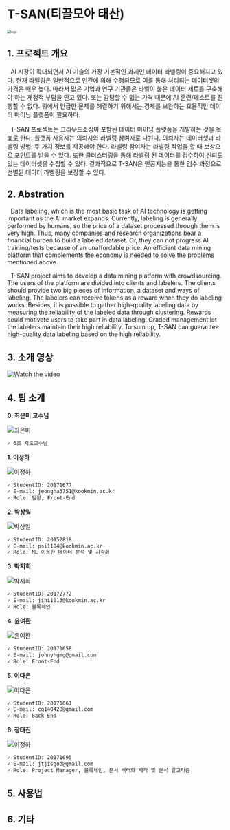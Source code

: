 <!--

# Welcome to GitHub

캡스톤 팀 생성을 축하합니다.

## 팀소개 및 페이지를 꾸며주세요.

- 프로젝트 소개
  - 프로젝트 설치방법 및 데모, 사용방법, 프리뷰등을 readme.md에 작성.
  - Api나 사용방법등 내용이 많을경우 wiki에 꾸미고 링크 추가.

- 팀페이지 꾸미기
  - 프로젝트 소개 및 팀원 소개
  - index.md 예시보고 수정.

- GitHub Pages 리파지토리 Settings > Options > GitHub Pages 
  - Source를 marster branch
  - Theme Chooser에서 태마선택
  - 수정후 팀페이지 확인하여 점검.

**팀페이지 주소** -> https://kookmin-sw.github.io/ '{{자신의 리파지토리 아이디}}'

**예시)** 2020년 0조  https://kookmin-sw.github.io/capstone-2020-0/


## 내용에 아래와 같은 내용들을 추가하세요.

-->

# T-SAN(티끌모아 태산)

<img src="img/logo.png" alt="logo" style="zoom:50%;" />

## 1. 프로젝트 개요
&nbsp;&nbsp;AI 시장이 확대되면서 AI 기술의 가장 기본적인 과제인 데이터 라벨링이 중요해지고 있다. 현재 라벨링은 일반적으로 인간에 의해 수행되므로 이를 통해 처리되는 데이터셋의 가격은 매우 높다. 따라서 많은 기업과 연구 기관들은 라벨이 붙은 데이터 세트를 구축해야 하는 재정적 부담을 안고 있다. 또는 감당할 수 없는 가격 때문에 AI 훈련/테스트를 진행할 수 없다. 위에서 언급한 문제를 해결하기 위해서는 경제를 보완하는 효율적인 데이터 마이닝 플랫폼이 필요하다.

&nbsp;&nbsp;T-SAN 프로젝트는 크라우드소싱이 포함된 데이터 마이닝 플랫폼을 개발하는 것을 목표로 한다. 플랫폼 사용자는 의뢰자와 라벨링 참여자로 나뉜다. 의뢰자는 데이터셋과 라벨링 방법, 두 가지 정보를 제공해야 한다. 라벨링 참여자는 라벨링 작업을 할 때 보상으로 포인트를 받을 수 있다. 또한 클러스터링을 통해 라벨링 된 데이터를 검수하여 신뢰도 있는 데이터셋을 수집할 수 있다. 결과적으로 T-SAN은 인공지능을 통한 검수 과정으로 선별된 데이터 라벨링을 보장할 수 있다.

## 2. Abstration
&nbsp;&nbsp;Data labeling, which is the most basic task of AI technology is getting important as the AI market expands. Currently, labeling is generally performed by humans, so the price of a dataset processed through them is very high. Thus, many companies and research organizations bear a financial burden to build a labeled dataset. Or, they can not progress AI training/tests because of an unaffordable price. An efficient data mining platform that complements the economy is needed to solve the problems mentioned above.

&nbsp;&nbsp;T-SAN project aims to develop a data mining platform with crowdsourcing. The users of the platform are divided into clients and labelers. The clients should provide two big pieces of information, a dataset and ways of labeling. The labelers can receive tokens as a reward when they do labeling works. Besides, it is possible to gather high-quality labeling data by measuring the reliability of the labeled data through clustering. Rewards could motivate users to take part in data labeling. Graded management let the labelers maintain their high reliability. To sum up, T-SAN can guarantee high-quality data labeling based on the high reliability.

## 3. 소개 영상

[![Watch the video](https://raw.githubusercontent.com/kookmin-sw/capstone-2020-6/master/youtube.png)](https://youtu.be/zOQfu3Gawzw)

## 4. 팀 소개

**0. 최은미 교수님**

<img src="img/최은미.png" alt="최은미" />

```markdown
✓ 6조 지도교수님
```

**1. 이정하**

<img src="img/이정하.png" alt="이정하" />

```markdown
✓ StudentID: 20171677
✓ E-mail: jeongha3751@kookmin.ac.kr
✓ Role: 팀장, Front-End
```

**2. 박상일**

<img src="img/박상일.png" alt="박상일" />

```markdown
✓ StudentID: 20152818
✓ E-mail: psi1104@kookmin.ac.kr
✓ Role: ML 이용한 데이터 분석 및 시각화
```


**3. 박지희**

<img src="img/박지희.png" alt="박지희" />

```markdown
✓ StudentID: 20172772
✓ E-mail: jihi1013@kookmin.ac.kr
✓ Role: 블록체인
```

**4. 윤여환**

<img src="img/윤여환.png" alt="윤여환" />

```markdown
✓ StudentID: 20171658
✓ E-mail: johnyhgmg@gmail.com
✓ Role: Front-End
```

**5. 이다은**

<img src="img/이다은.png" alt="이다은" />

```markdown
✓ StudentID: 20171661
✓ E-mail: cg140428@gmail.com
✓ Role: Back-End
```

**6. 장태진**

<img src="img/장태진.png" alt="이정하" />

```markdown
✓ StudentID: 20171695
✓ E-mail: jtjisgod@gmail.com
✓ Role: Project Manager, 블록체인, 문서 벡터화 제작 및 분석 알고리즘
```

## 5. 사용법

<!-- 소스코드제출시 설치법이나 사용법을 작성하세요. -->

## 6. 기타

<!-- 추가적인 내용은 자유롭게 작성하세요. -->

<!-- ## Markdown을 사용하여 내용꾸미기

Markdown은 작문을 스타일링하기위한 가볍고 사용하기 쉬운 구문입니다. 여기에는 다음을위한 규칙이 포함됩니다.

```markdown
Syntax highlighted code block

# Header 1
## Header 2
### Header 3

- Bulleted
- List

1. Numbered
2. List

**Bold** and _Italic_ and `Code` text

[Link](url) and ![Image](src)
```

자세한 내용은 [GitHub Flavored Markdown](https://guides.github.com/features/mastering-markdown/).

### Support or Contact

readme 파일 생성에 추가적인 도움이 필요하면 [도움말](https://help.github.com/articles/about-readmes/) 이나 [contact support](https://github.com/contact) 을 이용하세요. -->
